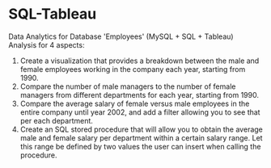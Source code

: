 # SQL-Tableau
Data Analytics for Database 'Employees' (MySQL + SQL + Tableau)
Analysis for 4 aspects:
1. Create a visualization that provides a breakdown between the male and female employees working in the company each year, starting from 1990. 
2. Compare the number of male managers to the number of female managers from different departments for each year, starting from 1990.
3. Compare the average salary of female versus male employees in the entire company until year 2002, and add a filter allowing you to see that per each department.
4. Create an SQL stored procedure that will allow you to obtain the average male and female salary per department within a certain salary range. Let this range be defined by two values the user can insert when calling the procedure.

